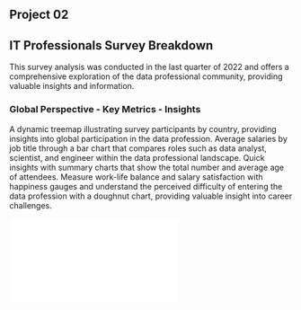 ## Project 02 
## IT Professionals Survey Breakdown
This survey analysis was conducted in the last quarter of 2022 and offers a comprehensive exploration of the data professional community, providing valuable insights and information.
### Global Perspective - Key Metrics - Insights
A dynamic treemap illustrating survey participants by country, providing insights into global participation in the data profession.
 Average salaries by job title through a bar chart that compares roles such as data analyst, scientist, and engineer within the data professional landscape.
Quick insights with summary charts that show the total number and average age of attendees.
Measure work-life balance and salary satisfaction with happiness gauges and understand the perceived difficulty of entering the data profession with a doughnut chart, providing valuable insight into career challenges.

  ![image]([https://github.com/BedirK/PowerBI_Studies/assets/103532330/576661cf-15a1-40fa-945b-82c043ae5060](https://github.com/BedirK/PowerBI-Projects/blob/main/Projects/Project02/Retail%20Analysis.pdf)https://github.com/BedirK/PowerBI-Projects/blob/main/Projects/Project02/Retail%20Analysis.pdf)


